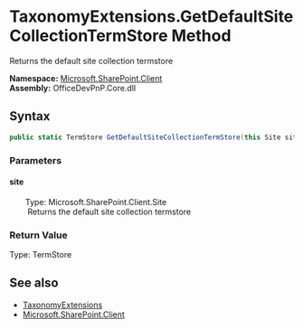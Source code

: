 # TaxonomyExtensions.GetDefaultSiteCollectionTermStore Method  
 Returns the default site collection termstore   

**Namespace:** [Microsoft.SharePoint.Client](Microsoft.SharePoint.Client.md)  
**Assembly:** OfficeDevPnP.Core.dll  
## Syntax
```C#
public static TermStore GetDefaultSiteCollectionTermStore(this Site site)
```
### Parameters
#### site  
&emsp;&emsp;Type: Microsoft.SharePoint.Client.Site  
&emsp;&emsp; Returns the default site collection termstore   

  

### Return Value
Type: TermStore  
  


## See also
- [TaxonomyExtensions](Microsoft.SharePoint.Client.TaxonomyExtensions.md) 
- [Microsoft.SharePoint.Client](Microsoft.SharePoint.Client.md) 
